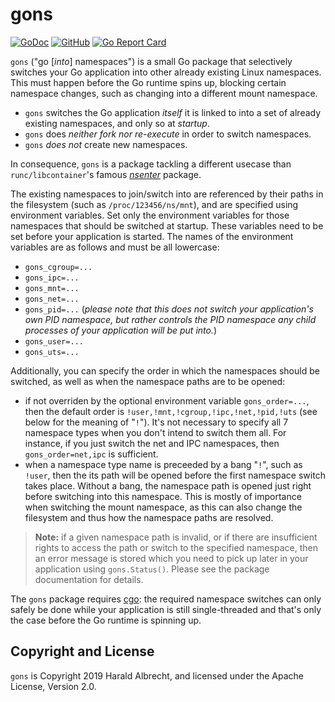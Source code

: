 # gons

[![GoDoc](https://godoc.org/github.com/TheDiveO/gons?status.svg)](http://godoc.org/github.com/TheDiveO/gons)
[![GitHub](https://img.shields.io/github/license/thediveo/gons)](https://img.shields.io/github/license/thediveo/gons)
[![Go Report Card](https://goreportcard.com/badge/github.com/thediveo/gons)](https://goreportcard.com/report/github.com/thediveo/gons)

`gons` ("go [*into*] namespaces") is a small Go package that selectively
switches your Go application into other already existing Linux namespaces.
This must happen before the Go runtime spins up, blocking certain namespace
changes, such as changing into a different mount namespace.

- `gons` switches the Go application *itself* it is linked to into a set of
  already existing namespaces, and only so at *startup*.
- `gons` does *neither fork nor re-execute* in order to switch namespaces.
- `gons` *does not* create new namespaces.

In consequence, `gons` is a package tackling a different usecase than
`runc/libcontainer`'s famous
[*nsenter*](https://github.com/opencontainers/runc/tree/master/libcontainer/nsenter)
package.

The existing namespaces to join/switch into are referenced by their paths in
the filesystem (such as `/proc/123456/ns/mnt`), and are specified using
environment variables. Set only the environment variables for those namespaces
that should be switched at startup. These variables need to be set before your
application is started. The names of the environment variables are as follows
and must be all lowercase:

- `gons_cgroup=...`
- `gons_ipc=...`
- `gons_mnt=...`
- `gons_net=...`
- `gons_pid=...` (*please note that this does not switch your application's
  own PID namespace, but rather controls the PID namespace any child processes
  of your application will be put into.*)
- `gons_user=...`
- `gons_uts=...`

Additionally, you can specify the order in which the namespaces should be
switched, as well as when the namespace paths are to be opened:
- if not overriden by the optional environment variable `gons_order=...`, then
  the default order is `!user,!mnt,!cgroup,!ipc,!net,!pid,!uts` (see below for
  the meaning of "`!`"). It's not necessary to specify all 7 namespace types
  when you don't intend to switch them all. For instance, if you just switch
  the net and IPC namespaces, then `gons_order=net,ipc` is sufficient.
- when a namespace type name is preceeded by a bang "`!`", such as `!user`,
  then the its path will be opened before the first namespace switch takes
  place. Without a bang, the namespace path is opened just right before
  switching into this namespace. This is mostly of importance when switching
  the mount namespace, as this can also change the filesystem and thus how the
  namespace paths are resolved.

> **Note:** if a given namespace path is invalid, or if there are insufficient
> rights to access the path or switch to the specified namespace, then an
> error message is stored which you need to pick up later in your application
> using `gons.Status()`. Please see the package documentation for details.

The `gons` package requires [cgo](https://golang.org/cmd/cgo/): the required
namespace switches can only safely be done while your application is still
single-threaded and that's only the case before the Go runtime is spinning up.

## Copyright and License

`gons` is Copyright 2019 Harald Albrecht, and licensed under the Apache
License, Version 2.0.
